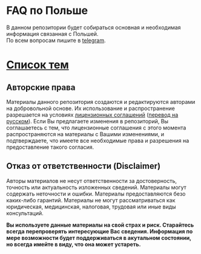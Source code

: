 # FAQ по Польше

В данном репозитории будет собираться основная и необходимая информация связанная с Польшей.  
По всем вопросам пишите в [telegram](https://t.me/prianichnikov).


# [ Список тем](toc.md)

## Авторские права

Материалы данного репозитория создаются и редактируются авторами на добровольной основе. Их использование и распространение разрешается на условиях [лицензионных соглашений](LICENSE) ([перевод на русском](LICENSE_RU)). Если Вы предлагаете изменения в репозиторий, Вы соглашаетесь с тем, что лицензионные соглашения с этого момента распространяются на материалы с Вашими изменениями, и подтверждаете, что имеете все необходимые права и разрешения на предоставление такого согласия.

## Отказ от ответственности (Disclaimer)

Авторы материалов не несут ответственности за достоверность, точность или актуальность изложенных сведений. Материалы могут содержать неточности и ошибки. Материалы предоставляются безо каких-либо гарантий. Материалы не могут рассматриваться как юридическая, медицинская, налоговая, трудовая или иные виды консультаций.

**Вы используете данные материалы на свой страх и риск. Старайтесь всегда перепроверять интересующие Вас сведения. Информация по мере возможности будет поддерживаться в акутальном состоянии, но всегда имейте в виду, что она может устареть.**

